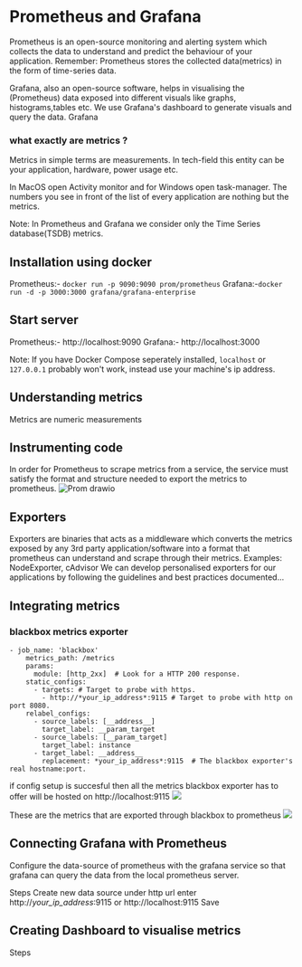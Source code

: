 # Prometheus and Grafana

Prometheus is an open-source monitoring and alerting system which collects the data to understand and predict the behaviour of your application. 
Remember: Prometheus stores the collected data(metrics) in the form of time-series data.

Grafana, also an open-source software, helps in visualising the (Prometheus) data exposed into different visuals like graphs, histograms,tables etc. We use Grafana's dashboard to generate visuals and query the data. Grafana 

### what exactly are metrics ?
Metrics in simple terms are measurements. In tech-field this entity can be your application, hardware, power usage etc.

In MacOS open Activity monitor and for Windows open task-manager. The numbers you see in front of the list of every application are nothing but the metrics.

Note: In Prometheus and Grafana we consider only the Time Series database(TSDB) metrics.


## Installation using docker
Prometheus:- `docker run -p 9090:9090 prom/prometheus`
Grafana:-`docker run -d -p 3000:3000 grafana/grafana-enterprise`

## Start server
Prometheus:- http://localhost:9090
Grafana:- http://localhost:3000

Note: If you have Docker Compose seperately installed, `localhost` or `127.0.0.1` probably won't work, instead use your machine's ip address.

## Understanding metrics
Metrics are numeric measurements

## Instrumenting code
In order for Prometheus to scrape metrics from a service, the service must satisfy the format and structure needed to export the metrics to prometheus.
![Prom drawio](https://user-images.githubusercontent.com/69111235/185801764-8b2e848b-57bc-4ac5-a962-a369da902933.png)


## Exporters

Exporters are binaries that acts as a middleware which converts the metrics exposed by any 3rd party application/software into a format that prometheus can understand and scrape through their metrics. Examples: NodeExporter, cAdvisor
We can develop personalised exporters for our applications by following the guidelines and best practices documented... 


## Integrating metrics

### blackbox metrics exporter
```
- job_name: 'blackbox'
    metrics_path: /metrics
    params:
      module: [http_2xx]  # Look for a HTTP 200 response.
    static_configs:
      - targets: # Target to probe with https.
        - http://*your_ip_address*:9115 # Target to probe with http on port 8080.
    relabel_configs:
      - source_labels: [__address__]
        target_label: __param_target
      - source_labels: [__param_target]
        target_label: instance
      - target_label: __address__
        replacement: *your_ip_address*:9115  # The blackbox exporter's real hostname:port.
```
        
if config setup is succesful then all the metrics blackbox exporter has to offer will be hosted on http://localhost:9115
![](https://i.imgur.com/4YMQhgO.jpg)



These are the metrics that are exported through blackbox to prometheus
![](https://i.imgur.com/BZbXGKw.png)


## Connecting Grafana with Prometheus

Configure the data-source of prometheus with the grafana service so that grafana can query the data from the local prometheus server.

Steps
Create new data source
under http url enter http://*your_ip_address*:9115 or http://localhost:9115
Save


## Creating Dashboard to visualise metrics
Steps

